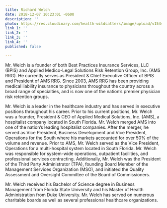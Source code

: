 ```yaml
---
title: Richard Welch
date: 2018-12-07 10:23:01 -0600
description: ''
photo: https://res.cloudinary.com/health-wildcatters/image/upload/v1544199799/image.png
link_1: ''
link_2: ''
link_3: ''
link_4: ''
published: false

---
```

Mr. Welch is a founder of both Best Practices Insurance Services, LLC (BPIS) and Applied Medico-Legal Solutions Risk Retention Group, Inc. (AMS RRG). He currently serves as President & Chief Executive Officer of BPIS and President of AMS RRG. Since 2003, AMS RRG has been providing medical liability insurance to physicians throughout the country across a broad range of specialties, and is now one of the nation’s premier physician risk retention groups.

Mr. Welch is a leader in the healthcare industry and has served in executive positions throughout his career. Prior to his current positions, Mr. Welch was a founder, President & CEO of Applied Medical Solutions, Inc. (AMS), a hospitalist company located in South Florida. Mr. Welch merged AMS into one of the nation’s leading hospitalist companies. After the merger, he served as Vice President, Business Development and Vice President, Operations for the South where his markets accounted for over 50% of the volume and revenue. Prior to AMS, Mr. Welch served as the Vice President, Operations for a multi-hospital system located in South Florida. Mr. Welch was responsible for system-wide operations, outpatient facilities, and professional services contracting. Additionally, Mr. Welch was the President of the Third Party Administrator (TPA), founding Board Member of the Management Services Organization (MSO), and initiated the Quality Assessment and Oversight Committee of the Board of Commissioners.

Mr. Welch received his Bachelor of Science degree in Business Management from Florida State University and his Master of Health Administration from Duke University. Mr. Welch has served on numerous charitable boards as well as several professional healthcare organizations.